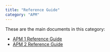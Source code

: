 ```yaml
---
title: "Reference Guide"
category: "APM"
---
```


These are the main documents in this category:

* [APM 1 Reference Guide](rg-1/reference-guide-1)
* [APM 2 Reference Guide](rg-2/reference-guide-2)
